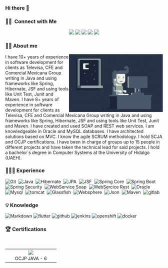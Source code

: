 ### Hi there 👋

### 🤝🏻 &nbsp;Connect with Me

<p align="center">
<a href="https://funcionaenmimaquina.com"><img src="https://img.shields.io/badge/-Website-3423A6?style=flat&logo=Google-Chrome&logoColor=white"/></a>
<a href="https://linkedin.com/in/eduesqui"><img src="https://img.shields.io/badge/-eduesqui-0077B5?style=flat&logo=Linkedin&logoColor=white"/></a>
<a href="https://instagram.com/eduesqui"><img src="https://img.shields.io/badge/-@eduesqui-E4405F?style=flat&logo=Instagram&logoColor=white"/></a>
<a href="https://twitter.com/eduesqui"><img src="https://img.shields.io/badge/-@eduesqui-0077B5?style=flat&logo=Twitter&logoColor=white"/></a>
<a href="https://platzi.com/p/eduesqui"><img src="https://img.shields.io/badge/-eduesqui-228B22?style=flat&logo=Platzi&logoColor=white"/></a>
  
 
  
### 🙋‍♂️ About me
  
 <img align="right" alt="Coder GIF"  src="https://raw.githubusercontent.com/AVS1508/AVS1508/master/assets/Night-Coding.gif" />
  
I have 10+ years of experience in software development for clients as Televisa, CFE and Comercial Mexicana Group writing in Java and using frameworks like Spring, Hibernate, JSF and using tools like Unit Test, Junit and Maven. I have 8+ years of experience in software development for clients as Televisa, CFE and Comercial Mexicana Group writing in Java and using frameworks like Spring, Hibernate, JSF and using tools like Unit Test, Junit and Maven. I have created and used SOAP and REST web services. I am knowledgeable in Oracle and MySQL databases. I have architected solutions based on MVC. I know the agile SCRUM methodology. I hold SCJA and OCJP certifications. I have been in charge of groups up to 15 people in different projects and have taken the technical lead for said projects. I hold a bachelor´s degree in Computer Systems at the University of Hidalgo (UAEH).
  
 
### 👷🏽‍♂️ Experience
  
  

  
  ![Git](https://img.shields.io/badge/-Git-05122A?style=flat&logo=git&logoColor=FFA518)&nbsp;
  ![Java](https://img.shields.io/badge/-Java-05122A?style=flat&logo=Java&logoColor=FFA518)&nbsp;
  ![Hibernate](https://img.shields.io/badge/-Hibernate-05122A?style=flat&logo=Hibernate&logoColor=FFA518)&nbsp;
  ![JPA](https://img.shields.io/badge/-JPA-05122A?style=flat&logo=Java&logoColor=FFA518)&nbsp;
  ![JSF](https://img.shields.io/badge/-JSF-05122A?style=flat&logo=oracle&logoColor=FFA518)&nbsp;
  ![Spring Core](https://img.shields.io/badge/-SpringCore-05122A?style=flat&logo=Spring&logoColor=FFA518)&nbsp;
  ![Spring Boot](https://img.shields.io/badge/-SpringBoot-05122A?style=flat&logo=Spring-boot&logoColor=FFA518)&nbsp;
  ![Spring Security](https://img.shields.io/badge/-SpringSecurity-05122A?style=flat&logo=Spring&logoColor=FFA518)&nbsp;
  ![WebService Soap](https://img.shields.io/badge/-WebServicesSoap-05122A?style=flat&logo=icloud&logoColor=FFA518)&nbsp;
  ![WebSercice Rest](https://img.shields.io/badge/-WebServiceRest-05122A?style=flat&logo=icloud&logoColor=FFA518)&nbsp;
  ![Oracle](https://img.shields.io/badge/-Oracle-05122A?style=flat&logo=oracle&logoColor=FFA518)&nbsp;
  ![Mysql](https://img.shields.io/badge/-Mysql-05122A?style=flat&logo=mysql&logoColor=FFA518)&nbsp;
  ![tomcat](https://img.shields.io/badge/-tomcat-05122A?style=flat&logo=apachetomcat&logoColor=FFA518)&nbsp;
  ![Glassfish](https://img.shields.io/badge/-glassfish-05122A?style=flat&logo=oracle&logoColor=FFA518)&nbsp;
  ![Websphere](https://img.shields.io/badge/-Websphere-05122A?style=flat&logo=ibm&logoColor=FFA518)&nbsp;
  ![Json](https://img.shields.io/badge/-Json-05122A?style=flat&logo=json&logoColor=FFA518)&nbsp;
  ![Maven](https://img.shields.io/badge/-Maven-05122A?style=flat&logo=apachemaven&logoColor=FFA518)&nbsp;
  ![gitlab](https://img.shields.io/badge/-gitlab-05122A?style=flat&logo=gitlab&logoColor=FFA518)&nbsp;
  
  
  

### 💡 Knowledge
  
  ![Markdown](https://img.shields.io/badge/-Markdown-05122A?style=flat&logo=markdown)
  ![flutter](https://img.shields.io/badge/-Flutter-05122A?style=flat&logo=flutter)
  ![github](https://img.shields.io/badge/-github-05122A?style=flat&logo=github)
  ![jenkins](https://img.shields.io/badge/-jenkins-05122A?style=flat&logo=jenkins)
  ![openshift](https://img.shields.io/badge/-openshift-05122A?style=flat&logo=redhatopenshift)
  ![docker](https://img.shields.io/badge/-docker-05122A?style=flat&logo=docker)
   
  
### 🏆 Certifications
  
  
  
<br>
<table>
  <tr>
    <td align="center" width="150">
      <a>
        <img src="https://images.credly.com/size/680x680/images/8271b3d7-090a-42ec-9b84-d4f845698abd/Oracle-Certification-badge_OC-Professional600X600.png" width="40"/>
      </a>
      <br>OCJP JAVA - 6
    </td>
   </tr>
 </table>

</p>



